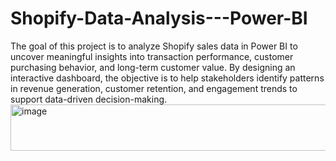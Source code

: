 # Shopify-Data-Analysis---Power-BI
The goal of this project is to analyze Shopify sales data in Power BI to uncover meaningful insights into transaction performance, customer purchasing behavior, and long-term customer value. By designing an interactive dashboard, the objective is to help stakeholders identify patterns in revenue generation, customer retention, and engagement trends to support data-driven decision-making.
<img width="5665" height="74" alt="image" src="https://github.com/user-attachments/assets/6e231307-9bfc-4d10-9f7a-c437f6dae3fc" />

